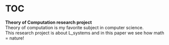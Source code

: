 # TOC
**Theory of Computation research project**<br />
Theory of computation is my favorite subject in computer science.<br />
This research project is about L_systems and in this paper we see how math = nature!
